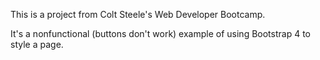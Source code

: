 This is a project from Colt Steele's Web Developer Bootcamp.

It's a nonfunctional (buttons don't work) example of using Bootstrap 4 to style a page.